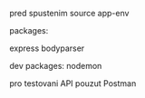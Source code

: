 pred spustenim 
source app-env

packages:

express
bodyparser

dev packages:
nodemon

pro testovani API pouzut Postman